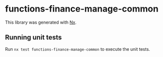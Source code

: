 # functions-finance-manage-common

This library was generated with [Nx](https://nx.dev).

## Running unit tests

Run `nx test functions-finance-manage-common` to execute the unit tests.
